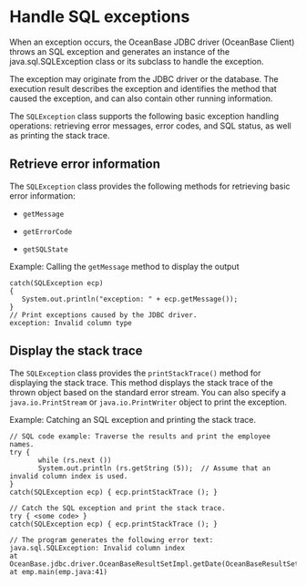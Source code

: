 Handle SQL exceptions 
==========================================

When an exception occurs, the OceanBase JDBC driver (OceanBase Client) throws an SQL exception and generates an instance of the java.sql.SQLException class or its subclass to handle the exception. 

The exception may originate from the JDBC driver or the database. The execution result describes the exception and identifies the method that caused the exception, and can also contain other running information. 

The `SQLException` class supports the following basic exception handling operations: retrieving error messages, error codes, and SQL status, as well as printing the stack trace. 

Retrieve error information 
--------------------------------------------

The `SQLException` class provides the following methods for retrieving basic error information:

* `getMessage`

  

* `getErrorCode`

  

* `getSQLState`

  




Example: Calling the `getMessage` method to display the output 

```unknow
catch(SQLException ecp)
{
   System.out.println("exception: " + ecp.getMessage());
}
// Print exceptions caused by the JDBC driver.
exception: Invalid column type
```



Display the stack trace 
-----------------------------------------

The `SQLException` class provides the `printStackTrace()` method for displaying the stack trace. This method displays the stack trace of the thrown object based on the standard error stream. You can also specify a `java.io.PrintStream` or `java.io.PrintWriter` object to print the exception. 

Example: Catching an SQL exception and printing the stack trace. 

```unknow
// SQL code example: Traverse the results and print the employee names.  
try { 
       while (rs.next ()) 
       System.out.println (rs.getString (5));  // Assume that an invalid column index is used.
}
catch(SQLException ecp) { ecp.printStackTrace (); } 

// Catch the SQL exception and print the stack trace.
try { <some code> } 
catch(SQLException ecp) { ecp.printStackTrace (); } 

// The program generates the following error text:
java.sql.SQLException: Invalid column index
at OceanBase.jdbc.driver.OceanBaseResultSetImpl.getDate(OceanBaseResultSetImpl.java:1556)
at emp.main(emp.java:41)
```


